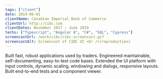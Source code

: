 ```yaml
---
tags: ["client"]
date: 2019-06-01
clientName: Canadian Imperial Bank of Commerce
clientUrl: http://cibc.com
clientDates: November 2017 – June 2019
techs: ["Typescript", "Angular 8", "C#", "SQL", "Cypress"]
screencastUrl: /work/cibc/cibc-screencast.gif
screencastAlt: Screencast of CIBC UI <br />(reproduction)
---
```


Built fast, robust applications used by traders. Engineered maintainable, self-documenting, easy-to-test code bases. Extended the UI platform with input controls, dynamic scaling, windowing and dialogs, responsive layouts. Built end-to-end tests and a component viewer.
